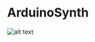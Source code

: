 # ArduinoSynth

![alt text](https://github.com/stihilus/ArduinoSynth/tree/master/img/ArduinoSynth01.jpg)
